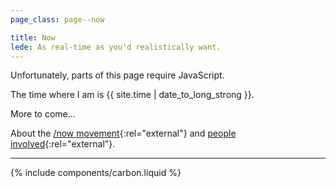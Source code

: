 ```yaml
---
page_class: page--now

title: Now
lede: As real-time as you'd realistically want.
---
```


<noscript><p>Unfortunately, parts of this page require JavaScript.</p></noscript>

The time where I am is <time datetime="{{ site.time | date_to_xmlschema }}" class="js-my-local-time">{{ site.time | date_to_long_strong }}</time>.

More to come…

About the [/now movement](https://sivers.org/nowff){:rel="external"} and [people involved](https://nownownow.com/){:rel="external"}.

<script src="/js/vendors/luxon.min.js"></script>

<script>
    import { DateTime } from "/js/vendors/luxon.min.js";

    const timeElement = document.querySelector(".js-my-local-time");

    setInterval( function() {
        let localTime = DateTime.local().setZone("{{ site.timezone }}");
        timeElement.innerHTML = localTime.toLocaleString(DateTime.DATETIME_FULL);
        timeElement.setAttribute("datetime", localTime.toISO());
    }, 1000);
</script>

--------

{% include components/carbon.liquid %}
